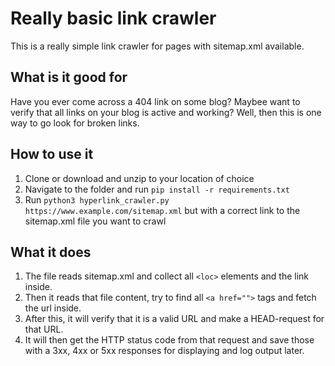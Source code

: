 # Really basic link crawler
This is a really simple link crawler for pages with sitemap.xml available. 

## What is it good for
Have you ever come across a 404 link on some blog? Maybee want to verify that all links on your blog is active and working? Well, then this is one way to go look for broken links.

## How to use it
1. Clone or download and unzip to your location of choice
2. Navigate to the folder and run `pip install -r requirements.txt`
3. Run `python3 hyperlink_crawler.py https://www.example.com/sitemap.xml` but with a correct link to the sitemap.xml file you want to crawl

## What it does
1. The file reads sitemap.xml and collect all `<loc>` elements and the link inside. 
2. Then it reads that file content, try to find all `<a href="">` tags and fetch the url inside. 
3. After this, it will verify that it is a valid URL and make a HEAD-request for that URL.
4. It will then get the HTTP status code from that request and save those with a 3xx, 4xx or 5xx responses for displaying and log output later.